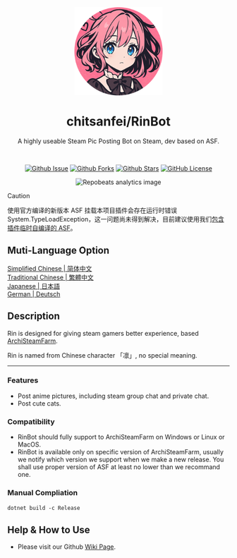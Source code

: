 <div align="center">
  <img src="./assets/banner.png" height="200">
  <h1>chitsanfei/RinBot</h1>
  <p>A highly useable Steam Pic Posting Bot on Steam, dev based on ASF.</p>
</div>

<br>

<p align="center">
  <a href="https://github.com/chitsanfei/rin-asf-bot/issues"><img src="https://img.shields.io/github/issues/chitsanfei/rin-asf-bot" alt="Github Issue"></a>
  <a href="https://github.com/chitsanfei/rin-asf-bot/fork"><img src="https://img.shields.io/github/forks/chitsanfei/rin-asf-bot" alt="Github Forks"></a>
  <a href="https://github.com/chitsanfei/rin-asf-bot"><img src="https://img.shields.io/github/stars/chitsanfei/rin-asf-bot" alt="Github Stars"></a>
  <a href="https://github.com/chitsanfei/rin-asf-bot/blob/master/LICENSE"><img src="https://img.shields.io/github/license/chitsanfei/rin-asf-bot" alt="GitHub License"></a>
</p>

<p align="center">
  <img src="https://repobeats.axiom.co/api/embed/10309d9ebe0dad4128646852628802e7dfe79ea3.svg" alt="Repobeats analytics image">
</p>

> [!CAUTION]
> 使用官方编译的新版本 ASF 挂载本项目插件会存在运行时错误 System.TypeLoadException，这一问题尚未得到解决，目前建议使用我们[包含插件临时自编译的 ASF](https://github.com/chitsanfei/rin-asf-bot/actions/workflows/asf-build.yml)。

## Muti-Language Option
[Simplified Chinese | 简体中文](./assets/docs/README_zh_CN.md)  
[Traditional Chinese | 繁體中文](./assets/docs/README_zh_TW.md)  
[Japanese | 日本語](./assets/docs/README_ja_JP.md)  
[German | Deutsch](./assets/docs/README_de_DE.md)  

## Description
Rin is designed for giving steam gamers better experience, based [ArchiSteamFarm](https://github.com/JustArchiNET/ArchiSteamFarm).

Rin is named from Chinese character 「凛」, no special meaning.

---

### Features
- Post anime pictures, including steam group chat and private chat.
- Post cute cats.

### Compatibility
- RinBot should fully support to ArchiSteamFarm on Windows or Linux or MacOS.
- RinBot is available only on specific version of ArchiSteamFarm, usually we notify which version we support when we make a new release. You shall use proper version of ASF at least no lower than we recommand one.

### Manual Compliation
```
dotnet build -c Release
```

## Help & How to Use
- Please visit our Github [Wiki Page](https://github.com/chitsanfei/rin-asf-bot/wiki).
